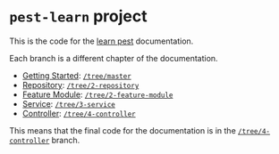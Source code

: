 # `pest-learn` project

This is the code for the [learn pest](https://pest.lucode.ar/docs/learn/getting-started) documentation.

Each branch is a different chapter of the documentation.


- [Getting Started](https://pest.lucode.ar/docs/learn/getting-started): [`/tree/master`](https://github.com/lucas-labs/pest-learn/tree/master)
- [Repository](https://pest.lucode.ar/docs/learn/haunted-house-api/1-repository): [`/tree/2-repository`](https://github.com/lucas-labs/pest-learn/tree/1-repository)
- [Feature Module](https://pest.lucode.ar/docs/learn/haunted-house-api/2-feature-module): [`/tree/2-feature-module`](https://github.com/lucas-labs/pest-learn/tree/2-feature-module)
- [Service](https://pest.lucode.ar/docs/learn/haunted-house-api/3-service): [`/tree/3-service`](https://github.com/lucas-labs/pest-learn/tree/3-service)
- [Controller](https://pest.lucode.ar/docs/learn/haunted-house-api/4-controller): [`/tree/4-controller`](https://github.com/lucas-labs/pest-learn/tree/4-controller)


This means that the final code for the documentation is in the [`/tree/4-controller`](https://github.com/lucas-labs/pest-learn/tree/4-controller) branch.